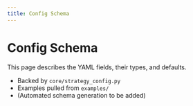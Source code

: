 ```yaml
---
title: Config Schema
---
```


# Config Schema

This page describes the YAML fields, their types, and defaults.

- Backed by `core/strategy_config.py`
- Examples pulled from `examples/`
- (Automated schema generation to be added)
